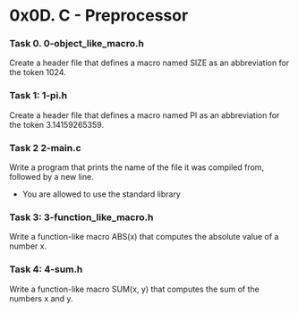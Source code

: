 # 0x0D. C - Preprocessor

### Task 0. 0-object_like_macro.h
Create a header file that defines a macro named SIZE as an abbreviation for the token 1024.

### Task 1: 1-pi.h
Create a header file that defines a macro named PI as an abbreviation for the token 3.14159265359.

### Task 2 2-main.c
Write a program that prints the name of the file it was compiled from, followed by a new line.
* You are allowed to use the standard library

### Task 3: 3-function_like_macro.h
Write a function-like macro ABS(x) that computes the absolute value of a number x.

### Task 4: 4-sum.h
Write a function-like macro SUM(x, y) that computes the sum of the numbers x and y.
